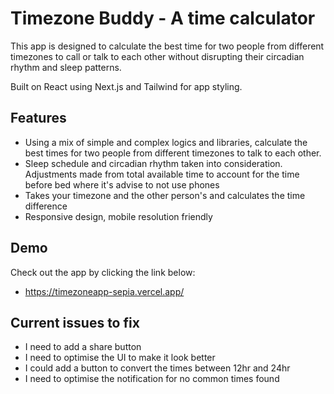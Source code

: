 
# Timezone Buddy - A time calculator
This app is designed to calculate the best time for two people from different timezones to call or talk to each other without disrupting their circadian rhythm and sleep patterns.

Built on React using Next.js and Tailwind for app styling.
## Features

- Using a mix of simple and complex logics and libraries, calculate the best times for two people from different timezones to talk to each other.
- Sleep schedule and circadian rhythm taken into consideration. Adjustments made from total available time to account for the time before bed where it's advise to not use phones
- Takes your timezone and the other person's and calculates the time difference
- Responsive design, mobile resolution friendly

## Demo

Check out the app by clicking the link below:
- https://timezoneapp-sepia.vercel.app/

## Current issues to fix
- I need to add a share button
- I need to optimise the UI to make it look better
- I could add a button to convert the times between 12hr and 24hr
- I need to optimise the notification for no common times found
